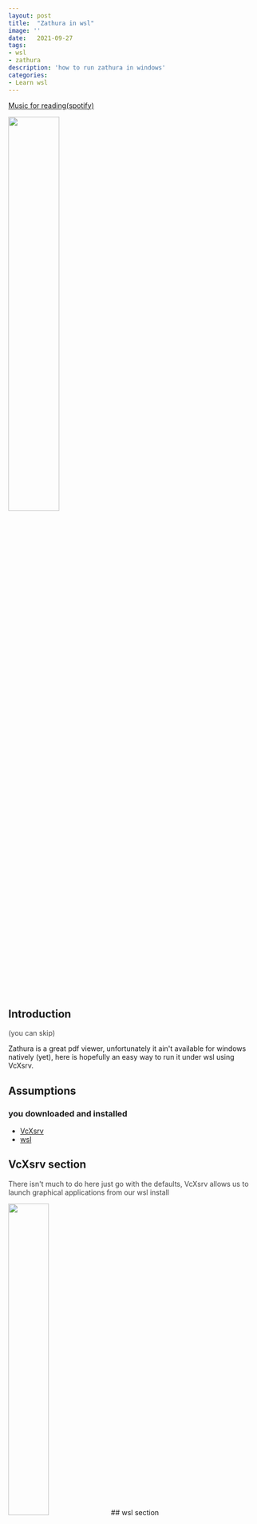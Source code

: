 ```yaml
---
layout: post
title:  "Zathura in wsl"
image: ''
date:   2021-09-27
tags:
- wsl
- zathura
description: 'how to run zathura in windows'
categories:
- Learn wsl
---
```


<p class="music-read"><a href="spotify:track:4DAZ8UYNpWVIV46aLkN2Qp">Music for reading(spotify)</a></p>
<img src="https://user-images.githubusercontent.com/34142795/134910097-af013bff-08f2-4f4d-818f-6f820762fae6.png" width="45%" height="45%" >

## Introduction 
<p style="color: #444;">(you can skip)</p>
Zathura is a great pdf viewer, unfortunately it ain't available for windows natively (yet), here is hopefully an easy way to run it under wsl using VcXsrv.

## Assumptions

### you downloaded and installed 

- [VcXsrv](https://sourceforge.net/projects/vcxsrv/)
- [wsl](https://docs.microsoft.com/en-us/windows/wsl/install)

## VcXsrv section
<p style="color: #444;">
There isn't much to do here just go with the defaults, VcXsrv allows us to launch graphical applications from our wsl install
</p>
<img src="https://user-images.githubusercontent.com/34142795/134903197-550f11fd-7268-4f16-bbc4-caa73a6ed253.png" width="40%" height="40%" >
## wsl section
<p style="color: #444;">
Write this in your wsl terminal
</p>
``` bash 
$ export DISPLAY=127.0.0.1:0.0
$ vim .config/zathura/zathurarc
set sandbox none
:wq
```

<img src="https://user-images.githubusercontent.com/34142795/134903542-51d5bb4d-3480-49bb-b4d1-0b3b314abff2.png" width="40%" height="40%"  >

<p style="color: #444;">
And Finally 
</p>

```bash
$ zathura yourpdf.pdf
```
<link href='https://fonts.googleapis.com/css?family=Sofia' rel='stylesheet'>

<p align=center style="color : #ab67ab; font-family: 'Sofia';font-size: 44px;">Happy zathura-ing</p>

